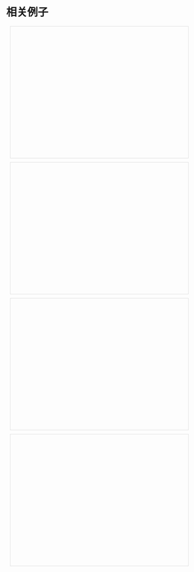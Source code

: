 # 相关例子

<style type="text/css">
	.cont .item{width: 475px; height: 350px;margin: 10px; border: 1px solid #ddd;}
</style>

<div class="cont">
	<div class="item" id="barCont"></div>
	<div class="item" id="pieCont"></div>
	<div class="item" id="lineCont"></div>
	<div class="item" id="columnCont"></div>
</div>

<script type="text/javascript">
	require.config({
		baseUrl: '{{path}}',
		paths: {
			highcharts: 'highcharts',
			grid: 'themes/grid'
		},
		shim: {
			grid: {
				deps: ['highcharts']
			}
		}
	});

	// highchart不是标准的AMD规范
	require(['highcharts', 'grid'], function(){
		// 条形图
		$('#barCont').highcharts({
			chart: {
				type: 'bar'
			},
			xAxis: {
				categories: ['Apples', 'Bananas', 'Oranges']
			},
			yAxis: {
				title: {
	                text: 'Fruit eaten'
	            }
			}, 
			series: [{
	            name: 'Jane',
	            data: [2, 1, 4]
	        }, {
	            name: 'John',
	            data: [5, 7, 3]
	        }],
			credits: {
				enabled: true,
				text: 'qiwoo',
				href: 'http://www.qiwoo.org/qiwoo/web/index.html'
			}
		});
		// 饼图
		var pie = new Highcharts.Chart({
			chart: {
				type: 'pie',
				renderTo: 'pieCont'	// container id
			}, 
			title: {
				text:'浏览器使用份额'
			},
			series:[{
				name: 'Browser share',
				innerSize: '40%', 
	            data: [
	                ['Firefox',   45.0],
	                ['IE',       26.8],
	                {
	                    name: 'Chrome',
	                    y: 12.8,
	                    sliced: true,
	                    selected: true
	                },
	                ['Safari',    8.5],
	                ['Opera',     6.2],
	                ['Others',   0.7]
	            ]
			}]
		});
		// 折线图
		var line = new Highcharts.Chart({
			chart: {
				type: 'line',
				renderTo: 'lineCont'	// container id
			}, 
			title: {
				text:'北京每月平均温度和降水'
			},
			subtitle: {
				text: '北京气象局'
			}, 
			xAxis: {
				categories: Highcharts.getOptions().lang.shortMonths
			}, 
			yAxis: {
				title: {
	                text: '平均温度'
	            }
			},
			series:[{
				name: 'Temperature',
	            data: [-10, 0, 3, 10, 20, 27, 28, 32, 30, 25, 15, -5]
			}, {
				name: 'Rainfall',
	            data: [20, 21, 20, 100, 200, 210, 220, 100, 20, 10, 20, 10]
			}]
		});
		// 柱状图
		var column = new Highcharts.Chart({
			chart: {
				type: 'column',
				renderTo: 'columnCont'	// container id
			}, 
			title: {
				text:'北京每月平均温度和降水'
			},
			subtitle: {
				text: '北京气象局'
			}, 
			xAxis: {
				categories: Highcharts.getOptions().lang.shortMonths
			}, 
			yAxis: {
				title: {
	                text: '平均温度'
	            }
			},
			series:[{
				name: 'Temperature',
	            data: [-10, 0, 3, 10, 20, 27, 28, 32, 30, 25, 15, -5]
			}, {
				name: 'Rainfall',
	            data: [20, 21, 20, 100, 200, 210, 220, 100, 20, 10, 20, 10]
			}]
		});
	});
</script>